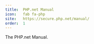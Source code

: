 ```yaml
---
title:  PHP.net Manual
icon:   fab fa-php
site:   https://secure.php.net/manual/
order:  1
---
```


The PHP.net Manual.

